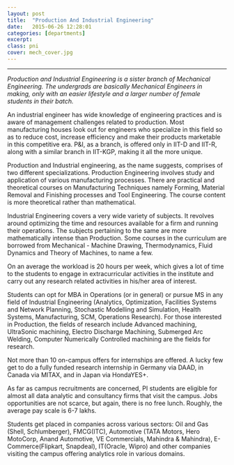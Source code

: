 ```yaml
---
layout: post
title:  "Production And Industrial Engineering"
date:   2015-06-26 12:28:01
categories: [departments]
excerpt: 
class: pni
cover: mech_cover.jpg
--- 	
```

--------------------------------
_Production and Industrial Engineering is a sister branch of Mechanical Engineering. The
undergrads are basically Mechanical Engineers in making, only with an easier lifestyle and a 
larger number of female students in their batch._

An industrial engineer has wide knowledge of engineering practices and is aware of 
management challenges related to production. Most manufacturing houses look out for 
engineers who specialize in this field so as to reduce cost, increase efficiency and make their 
products marketable in this competitive era. P&I, as a branch, is offered only in IIT-D and IIT-R, 
along with a similar branch in IIT-KGP, making it all the more unique.

Production and Industrial engineering, as the name suggests, comprises of two different 
specializations. Production Engineering involves study and application of various manufacturing 
processes. There are practical and theoretical courses on Manufacturing Techniques namely 
Forming, Material Removal and Finishing processes and Tool Engineering. The course content is 
more theoretical rather than mathematical.

Industrial Engineering covers a very wide variety of subjects. It revolves around optimizing the 
time and resources available for a firm and running their operations. The subjects pertaining to 
the same are more mathematically intense than Production. Some courses in the curriculum 
are borrowed from Mechanical - Machine Drawing, Thermodynamics, Fluid Dynamics and 
Theory of Machines, to name a few.

On an average the workload is 20 hours per week, which gives a lot of time to the students to 
engage in extracurricular activities in the institute and carry out any research related activities 
in his/her area of interest.

Students can opt for MBA in Operations (or in general) or pursue MS in any field of Industrial 
Engineering (Analytics, Optimization, Facilities Systems and Network Planning, Stochastic 
Modelling and Simulation, Health Systems, Manufacturing, SCM, Operations Research).
For those interested in Production, the fields of research include Advanced machining, 
UltraSonic machining, Electro Discharge Machining, Submerged Arc Welding, Computer 
Numerically Controlled machining are the fields for research.

Not more than 10 on-campus offers for internships are offered. A lucky few get to do a fully 
funded research internship in Germany via DAAD, in Canada via MITAX, and in Japan via 
HondaYES+.

As far as campus recruitments are concerned, PI students are eligible for almost all data 
analytic and consultancy firms that visit the campus. Jobs opportunities are not scarce, but 
again, there is no free lunch. Roughly, the average pay scale is 6-7 lakhs.  

Students get placed in companies across various sectors: Oil and Gas (Shell, Schlumberger), 
FMCG(ITC), Automotive (TATA Motors, Hero MotoCorp, Anand Automotive, VE Commercials, 
Mahindra & Mahindra), E-Commerce(Flipkart, Snapdeal), IT(Oracle, Wipro) and other 
companies visiting the campus offering analytics role in various domains.

